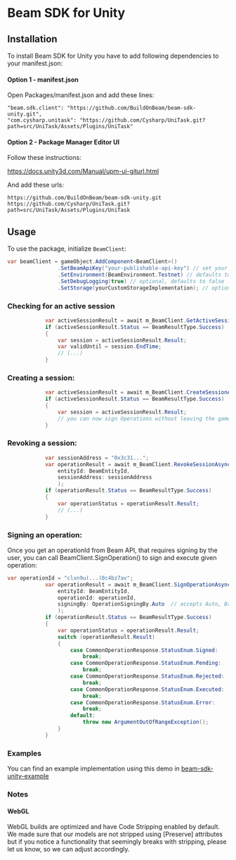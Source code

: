 # Beam SDK for Unity

## Installation
To install Beam SDK for Unity you have to add following dependencies to your manifest.json:  

#### Option 1 - manifest.json

Open Packages/manifest.json and add these lines:

```
"beam.sdk.client": "https://github.com/BuildOnBeam/beam-sdk-unity.git",
"com.cysharp.unitask": "https://github.com/Cysharp/UniTask.git?path=src/UniTask/Assets/Plugins/UniTask"
```

#### Option 2 - Package Manager Editor UI

Follow these instructions:

https://docs.unity3d.com/Manual/upm-ui-giturl.html

And add these urls:  
```
https://github.com/BuildOnBeam/beam-sdk-unity.git
https://github.com/Cysharp/UniTask.git?path=src/UniTask/Assets/Plugins/UniTask
```


## Usage
To use the package, initialize `BeamClient`:
```csharp
var beamClient = gameObject.AddComponent<BeamClient>()
                .SetBeamApiKey("your-publishable-api-key") // set your Publishable(!) API key
                .SetEnvironment(BeamEnvironment.Testnet) // defaults to Testnet
                .SetDebugLogging(true) // optional, defaults to false
                .SetStorage(yourCustomStorageImplementation); // optional, defaults to PlayerPrefs storage;
```

### Checking for an active session

```csharp
            var activeSessionResult = await m_BeamClient.GetActiveSessionAsync(BeamEntityId);
            if (activeSessionResult.Status == BeamResultType.Success)
            {
                var session = activeSessionResult.Result;
                var validUntil = session.EndTime;
                // (...)
            }
```

### Creating a session:
```csharp
            var activeSessionResult = await m_BeamClient.CreateSessionAsync(BeamEntityId);
            if (activeSessionResult.Status == BeamResultType.Success)
            {
                var session = activeSessionResult.Result;
                // you can now sign Operations without leaving the game
            }
```

### Revoking a session:
```csharp
            var sessionAddress = "0x3c31...";
            var operationResult = await m_BeamClient.RevokeSessionAsync(
                entityId: BeamEntityId,
                sessionAddress: sessionAddress
                );
            if (operationResult.Status == BeamResultType.Success)
            {
                var operationStatus = operationResult.Result;
                // (...)
            }
```

### Signing an operation:
Once you get an operationId from Beam API, that requires signing by the user, you can call BeamClient.SignOperation() to sign and execute given operation:
```csharp
var operationId = "clxn9u(...)0c4bz7av";
            var operationResult = await m_BeamClient.SignOperationAsync(
                entityId: BeamEntityId,
                operationId: operationId,
                signingBy: OperationSigningBy.Auto  // accepts Auto, Browser and Session
                );
            if (operationResult.Status == BeamResultType.Success)
            {
                var operationStatus = operationResult.Result;
                switch (operationResult.Result)
                {
                    case CommonOperationResponse.StatusEnum.Signed:
                        break;
                    case CommonOperationResponse.StatusEnum.Pending:
                        break;
                    case CommonOperationResponse.StatusEnum.Rejected:
                        break;
                    case CommonOperationResponse.StatusEnum.Executed:
                        break;
                    case CommonOperationResponse.StatusEnum.Error:
                        break;
                    default:
                        throw new ArgumentOutOfRangeException();
                }
            }
```

### Examples
You can find an example implementation using this demo in [beam-sdk-unity-example](https://github.com/BuildOnBeam/beam-sdk-unity-example/tree/main)

### Notes

#### WebGL
WebGL builds are optimized and have Code Stripping enabled by default. We made sure that our models are not stripped using [Preserve] attributes but if you notice a functionality that seemingly breaks with stripping, please let us know, so we can adjust accordingly.